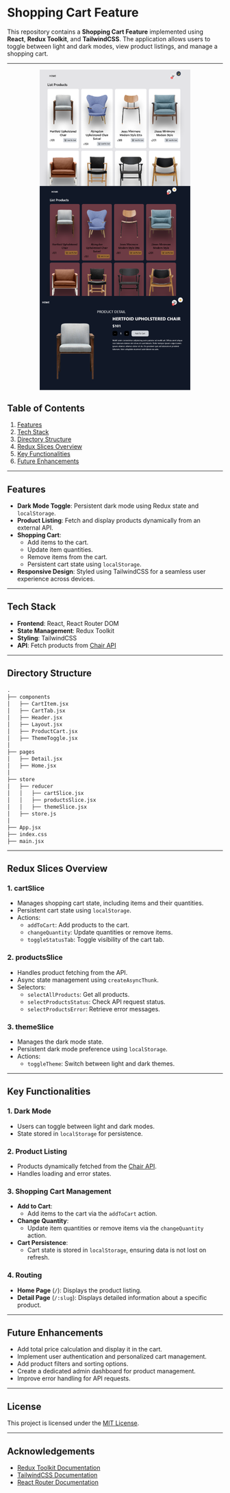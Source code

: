 # Shopping Cart Feature

This repository contains a **Shopping Cart Feature** implemented using **React**, **Redux Toolkit**, and **TailwindCSS**. The application allows users to toggle between light and dark modes, view product listings, and manage a shopping cart.

---

<div style="display:flex; justify-content:center; align-items:center; flex-direction:column;">
<img src="./public/home.png" width="70%" />
<img src="./public/darkHome.png" width="70%"  />
<img src="./public/image.png" width="70%"  />

</div>

## Table of Contents
1. [Features](#features)
2. [Tech Stack](#tech-stack)
3. [Directory Structure](#directory-structure)
4. [Redux Slices Overview](#redux-slices-overview)
5. [Key Functionalities](#key-functionalities)
6. [Future Enhancements](#future-enhancements)

---

## Features
- **Dark Mode Toggle**: Persistent dark mode using Redux state and `localStorage`.
- **Product Listing**: Fetch and display products dynamically from an external API.
- **Shopping Cart**:
  - Add items to the cart.
  - Update item quantities.
  - Remove items from the cart.
  - Persistent cart state using `localStorage`.
- **Responsive Design**: Styled using TailwindCSS for a seamless user experience across devices.

---

## Tech Stack
- **Frontend**: React, React Router DOM
- **State Management**: Redux Toolkit
- **Styling**: TailwindCSS
- **API**: Fetch products from [Chair API](https://apigenerator.dronahq.com/api/0erByQ6G/chairs)

---

## Directory Structure
```
.
├── components
│   ├── CartItem.jsx
│   ├── CartTab.jsx
│   ├── Header.jsx
│   ├── Layout.jsx
│   ├── ProductCart.jsx
│   ├── ThemeToggle.jsx
│
├── pages
│   ├── Detail.jsx
│   ├── Home.jsx
│
├── store
│   ├── reducer
│   │   ├── cartSlice.jsx
│   │   ├── productsSlice.jsx
│   │   ├── themeSlice.jsx
│   ├── store.js
│
├── App.jsx
├── index.css
├── main.jsx
```

---

## Redux Slices Overview

### 1. **cartSlice**
- Manages shopping cart state, including items and their quantities.
- Persistent cart state using `localStorage`.
- Actions:
  - `addToCart`: Add products to the cart.
  - `changeQuantity`: Update quantities or remove items.
  - `toggleStatusTab`: Toggle visibility of the cart tab.

### 2. **productsSlice**
- Handles product fetching from the API.
- Async state management using `createAsyncThunk`.
- Selectors:
  - `selectAllProducts`: Get all products.
  - `selectProductsStatus`: Check API request status.
  - `selectProductsError`: Retrieve error messages.

### 3. **themeSlice**
- Manages the dark mode state.
- Persistent dark mode preference using `localStorage`.
- Actions:
  - `toggleTheme`: Switch between light and dark themes.

---

## Key Functionalities

### 1. **Dark Mode**
- Users can toggle between light and dark modes.
- State stored in `localStorage` for persistence.

### 2. **Product Listing**
- Products dynamically fetched from the [Chair API](https://apigenerator.dronahq.com/api/0erByQ6G/chairs).
- Handles loading and error states.

### 3. **Shopping Cart Management**
- **Add to Cart**:
  - Add items to the cart via the `addToCart` action.
- **Change Quantity**:
  - Update item quantities or remove items via the `changeQuantity` action.
- **Cart Persistence**:
  - Cart state is stored in `localStorage`, ensuring data is not lost on refresh.

### 4. **Routing**
- **Home Page** (`/`): Displays the product listing.
- **Detail Page** (`/:slug`): Displays detailed information about a specific product.

---

## Future Enhancements

- Add total price calculation and display it in the cart.
- Implement user authentication and personalized cart management.
- Add product filters and sorting options.
- Create a dedicated admin dashboard for product management.
- Improve error handling for API requests.

---

## License
This project is licensed under the [MIT License](./LICENSE).

---

## Acknowledgements
- [Redux Toolkit Documentation](https://redux-toolkit.js.org/)
- [TailwindCSS Documentation](https://tailwindcss.com/)
- [React Router Documentation](https://reactrouter.com/)

